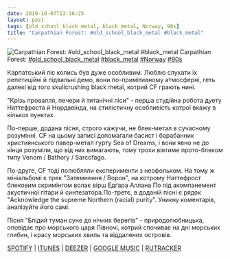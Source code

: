 ```yaml
---
date: 2019-10-07T13:16:25
layout: post
tags: [old_school_black_metal, black_metal, Norway, 90s]
title: "Carpathian Forest: #old_school_black_metal #black_metal"
---
```

![Carpathian Forest: #old_school_black_metal #black_metal](/assets/photos/photo_755@07-10-2019_13-16-25.jpg)
Carpathian Forest: [#old_school_black_metal](/tags/#old_school_black_metal) [#black_metal](/tags/#black_metal) [#Norway](/tags/#Norway) [#90s](/tags/#90s)

Карпатський ліс колись був дуже особливим. Люблю слухати їх репетиційні й підвальні демо, вони по-примітивному атмосферні, геть далекі від того skullcrushing black metal, котрий CF грають нині.

&quot;Крізь провалля, печери й титанічні ліси&quot; - перша студійна робота дуету Наттефроста й Нордавінда, на стилістичну особливість котрої вкажу в кількох пунктах.

По-перше, додана пісня, строго кажучи, не блек-метал в сучасному розумінні. CF на цьому записі допомагали басист і барабанник християнського павер-метал гурту Sea of Dreams, і вони явно не до кінця розуміли, що від них вимагають, тому трохи віятиме прото-блеком типу Venom / Bathory / Sarcofago.

По-друге, CF тоді полюбляли експерименти з неофольком. На тому ж мініальбомі є трек &quot;Затемнення / Ворон&quot;, на котрому Наттефрост блековим скримінгом волає вірш Едґара Аллана По під акомпанемент акустичної гітари й синтезатора.По-третє, в доданій пісні є рядок &quot;Acknowledge the supreme Northern (racial) purity&quot;. Уникну коментарів, аналізуйте його самі.

Пісня &quot;Блідий туман суне до нічних берегів&quot; - природолюбницька, оповідає про морського царя Півночі, котрий спочиває на дні морських глибин, і красу морських хвиль та віддалених островів.

[SPOTIFY](https://open.spotify.com/album/6wW5MkAhpOr0QRtznvqqPH) | [ITUNES](https://music.apple.com/us/album/through-chasm-caves-and-titan-woods/274324299) | [DEEZER](https://www.deezer.com/album/145759?utm_source=deezer&amp;utm_content=album-145759&amp;utm_term=1601611822_1570443255&amp;utm_medium=web) | [GOOGLE MUSIC](https://play.google.com/music/m/Bk5zg5c5v336rluhnamrk4xalee?t=Rehearsal_Outtake_-_Carpathian_Forest) | [RUTRACKER](https://rutracker.org/forum/viewtopic.php?t=3250457)